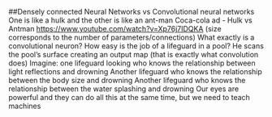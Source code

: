 ##Densely connected Neural Networks vs Convolutional neural networks  
One is like a hulk and the other is like an ant-man
Coca-cola ad - Hulk vs Antman https://www.youtube.com/watch?v=Xp76j7IDQKA (size corresponds to the number of parameters/connections)
What exactly is a convolutional neuron?
How easy is the job of a lifeguard in a pool?
He scans the pool’s surface creating an output map (that is exactly what convolution does)
Imagine:
one lifeguard looking who knows the relationship between light reflections and drowning
Another lifeguard who knows the relationship between the body size and drowning
Another lifeguard who knows the relationship between the water splashing and drowning
Our eyes are powerful and they can do all this at the same time, but we need to teach machines

